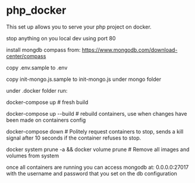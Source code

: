 # php_docker

This set up allows you to serve your php project on docker.

stop anything on you local dev using port 80

install mongdb compass from: https://www.mongodb.com/download-center/compass

copy .env.sample to .env

copy init-mongo.js.sample to init-mongo.js under mongo folder

under .docker folder run:

  docker-compose up                                 # fresh build 

  docker-compose up --build                         # rebuild containers, use when changes have been made on containers config

  docker-compose down                               # Politely request containers to stop, sends a kill signal after 10 seconds if the container refuses to stop.

  docker system prune -a && docker volume prune     # Remove all images and volumes from system

once all containers are running you can access mongodb at: 0.0.0.0:27017 with the username and password that you set on the db configuration
